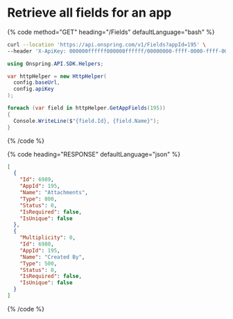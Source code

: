# Retrieve all fields for an app

{% code method="GET" heading="/Fields" defaultLanguage="bash" %}

```bash
curl --location 'https://api.onspring.com/v1/Fields?appId=195' \
--header 'X-ApiKey: 000000ffffff000000ffffff/00000000-ffff-0000-ffff-000000000000'
```

```csharp
using Onspring.API.SDK.Helpers;

var httpHelper = new HttpHelper(
  config.baseUrl,
  config.apiKey
);

foreach (var field in httpHelper.GetAppFields(195))
{
  Console.WriteLine($"{field.Id}, {field.Name}");
}
```

{% /code %}

{% code heading="RESPONSE" defaultLanguage="json" %}

```json
[
  {
    "Id": 6989,
    "AppId": 195,
    "Name": "Attachments",
    "Type": 800,
    "Status": 0,
    "IsRequired": false,
    "IsUnique": false
  },
  {
    "Multiplicity": 0,
    "Id": 6980,
    "AppId": 195,
    "Name": "Created By",
    "Type": 500,
    "Status": 0,
    "IsRequired": false,
    "IsUnique": false
  }
]
```

{% /code %}
